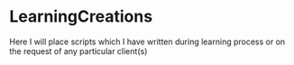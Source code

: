 # LearningCreations
Here I will place scripts which I have written during learning process or on the request of any particular client(s)
